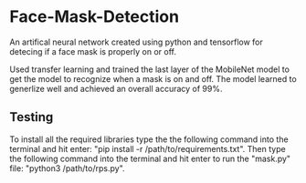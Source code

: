 # Face-Mask-Detection

An artifical neural network created using python and tensorflow for detecing if a face mask is properly on or off. 

Used transfer learning and trained the last layer of the MobileNet model to get the model to recognize when a mask is on and off. The model learned to generlize well and achieved an overall accuracy of 99%. 

<h2>Testing</h2>
  
To install all the required libraries type the the following command into the terminal and hit enter: "pip install -r /path/to/requirements.txt". Then type the following command into the terminal and hit enter to run the "mask.py" file: "python3 /path/to/rps.py".
